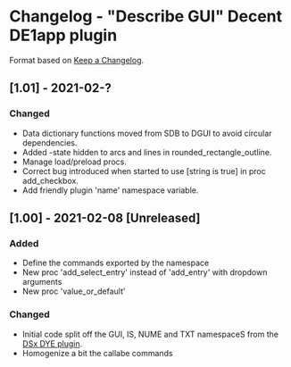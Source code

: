 # Changelog - "Describe GUI" Decent DE1app plugin

Format based on [Keep a Changelog](https://keepachangelog.com/en/1.0.0/).

## [1.01] - 2021-02-?

### Changed
- Data dictionary functions moved from SDB to DGUI to avoid circular dependencies.
- Added -state hidden to arcs and lines in rounded_rectangle_outline.
- Manage load/preload procs.
- Correct bug introduced when started to use [string is true] in proc add_checkbox.
- Add friendly plugin 'name' namespace variable.

## [1.00] - 2021-02-08 [Unreleased]

### Added
- Define the commands exported by the namespace
- New proc 'add_select_entry' instead of 'add_entry' with dropdown arguments
- New proc 'value_or_default'

### Changed
- Initial code split off the GUI, IS, NUME and TXT namespaceS from the [DSx DYE plugin](https://github.com/ebengoechea/dye_de1app_dsx_plugin/blob/main/changelog.md).
- Homogenize a bit the callabe commands
